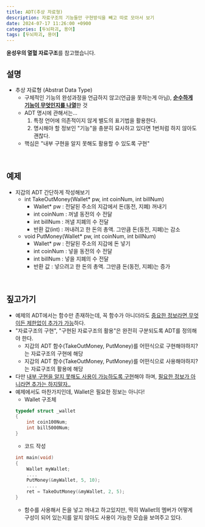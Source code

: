 ```yaml
---
title: ADT(추상 자료형)
description: 자료구조의 기능들만 구현방식을 빼고 따로 모아서 보기
date: 2024-07-17 11:26:00 +0900
categories: [두뇌파괴, 용어]
tags: [두뇌파괴, 용어]
---
```


**윤성우의 열혈 자료구조**를 참고했습니다.

## 설명
- 추상 자료형 (Abstrat Data Type)
  - 구체적인 기능의 완성과정을 언급하지 않고(언급을 못하는게 아님), <ins>**순수하게 기능이 무엇인지를 나열**</ins>한 것
  - ADT 명시에 관해서는...
    1. 특정 언어에 의존적이지 않게 별도의 표기법을 활용한다.
    2. 명시해야 할 정보인 "기능"을 충분히 묘사하고 있다면 1번처럼 하지 않아도 괜찮다.
  - 핵심은 "내부 구현을 알지 못해도 활용할 수 있도록 구현"
<br>


## 예제
- 지갑의 ADT 간단하게 작성해보기
  - int TakeOutMoney(Wallet* pw, int coinNum, int billNum)
    - Wallet* pw : 전달된 주소의 지갑에서 돈(동전, 지폐) 꺼내기
    - int coinNum : 꺼낼 동전의 수 전달
    - int billNum : 꺼낼 지폐의 수 전달
    - 반환 값(int) : 꺼내려고 한 돈의 총액. 그만큼 돈(동전, 지폐)는 감소
  - void PutMoney(Wallet* pw, int coinNum, int billNum)
    - Wallet* pw : 전달된 주소의 지갑에 돈 넣기
    - int coinNum : 넣을 동전의 수 전달
    - int billNum : 넣을 지폐의 수 전달
    - 반환 값 : 넣으려고 한 돈의 총액. 그만큼 돈(동전, 지폐)는 증가
<br>


## 짚고가기
- 예제의 ADT에서는 함수만 존재하는데, 꼭 함수가 아니더라도 <ins>중요한 정보라면 무엇이든 제한없이 추가가 가능</ins>하다.
- "자료구조의 구현", "구현된 자료구조의 활용"은 완전히 구분되도록 ADT를 정의해야 한다.
  - 지갑의 ADT 함수(TakeOutMoney, PutMoney)를 어떤식으로 구현해야하지? 는 자료구조의 구현에 해당
  - 지갑의 ADT 함수(TakeOutMoney, PutMoney)를 어떤식으로 사용해야하지? 는 자료구조의 활용에 해당
- 다만 <ins>내부 구현을 알지 못해도 사용이 가능하도록 구현</ins>해야 하며, <ins>필요한 정보가 아니라면 추가는 하지말자..</ins>
- 예제에서도 마찬가지인데, Wallet은 필요한 정보는 아니다!
  - Wallet 구조체
  ```c
  typedef struct _wallet
  {
      int coin100Num;
      int bill5000Num;
  }
  ```
  - 코드 작성
  ```c
  int main(void)
  {
      Wallet myWallet;
      ....
      PutMoney(&myWallet, 5, 10);
      ....
      ret = TakeOutMoney(&myWallet, 2, 5);
  }
  ```
  - 함수를 사용해서 돈을 넣고 꺼내고 하고있지만, 딱히 Wallet의 멤버가 어떻게 구성이 되어 있는지를 알지 않아도 사용이 가능한 모습을 보여주고 있다.
